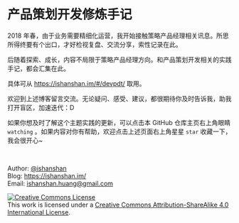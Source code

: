 # 产品策划开发修炼手记

2018 年春，由于业务需要精细化运营，我开始接触策略产品经理相关讯息。所思所得终要有个出口，才好检视复盘、交流分享，索性记录在此。

后随着探索、成长，内容不局限于策略产品经理方向。和产品策划开发相关的实践手记，都会汇集在此。

具体可从 https://ishanshan.im/#/devpdt/ 取用。

欢迎到上述博客留言交流。无论疑问、感受、建议，都很期待你及时告诉我，助我打开盲区，加速迭代：D

如果你想及时了解这个主题实践的更新，可以点击本 GitHub 仓库主页右上角眼睛 `watching` 。如果内容对你有帮助，欢迎点击上述页面右上角星星 `star` 收藏一下，我会很开心~



<br>

Author: [@ishanshan](https://github.com/ishanshan) <br> Blog: https://ishanshan.im/ <br> Email: ishanshan.huang@gmail.com

<a rel="license" href="http://creativecommons.org/licenses/by-sa/4.0/"><img alt="Creative Commons License" style="border-width:0" src="https://i.creativecommons.org/l/by-sa/4.0/88x31.png" /></a><br />This work is licensed under a <a rel="license" href="http://creativecommons.org/licenses/by-sa/4.0/">Creative Commons Attribution-ShareAlike 4.0 International License</a>.
